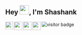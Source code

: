 ## Hey <img src="https://github.com/TheDudeThatCode/TheDudeThatCode/blob/master/Assets/Hi.gif" width="29px">, I'm Shashank

<a href="https://www.linkedin.com/in/shashank1302/">
  <img align="left" width="24px" src="https://cdn-icons-png.flaticon.com/512/174/174857.png"  />
</a>
<a href="https://twitter.com/iamshashank1302">
  <img align="left" width="26px" src="https://logodownload.org/wp-content/uploads/2014/09/twitter-logo-6.png" />
</a>
<a href="mailto:shashankshekhar1302@gmail.com">
  <img align="left" width="26px" src="https://cdn-icons-png.flaticon.com/512/281/281769.png" />
</a>
<a href="https://www.instagram.com/shashank.1302/">
  <img align="left" width="26px" src="https://upload.wikimedia.org/wikipedia/commons/thumb/a/a5/Instagram_icon.png/1024px-Instagram_icon.png" />
</a>
<img src="https://visitor-badge.laobi.icu/badge?page_id=Shashank-1302.Shashank-1302" alt="visitor badge"/>

<br />
<br />

